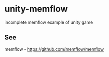 # unity-memflow
incomplete memflow example of unity game

## See
memflow - https://github.com/memflow/memflow
